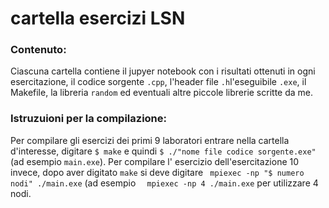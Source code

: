 # cartella esercizi LSN 

### Contenuto:

Ciascuna cartella contiene il jupyer notebook con i risultati ottenuti in ogni esercitazione, il codice sorgente `.cpp`, l'header file `.h`l'eseguibile `.exe`, il Makefile, la libreria `random` ed eventuali altre piccole librerie scritte da me. 


### Istruzuioni per la compilazione:
Per compilare gli esercizi dei primi 9 laboratori entrare nella cartella d'interesse, digitare
 `$ make`
e quindi
`$ ./"nome file codice sorgente.exe" ` (ad esempio `main.exe`). 
Per compilare l' esercizio dell'esercitazione 10 invece, dopo aver digitato `make` si deve digitare
` mpiexec -np "$ numero nodi" ./main.exe` (ad esempio `  mpiexec -np 4 ./main.exe` per utilizzare 4 nodi.
